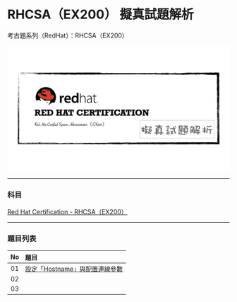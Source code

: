 # RHCSA（EX200） 擬真試題解析
考古題系列（RedHat）：RHCSA（EX200）

![](https://github.com/rickbsr/Certification-RedHat-RHCSA/blob/main/pics/redhat-rhcsa.png?raw=true)

---

### 科目

[Red Hat Certification - RHCSA（EX200）](https://www.redhat.com/en/services/certification/rhcsa)

---

### 題目列表

| No   | 題目                           |
| :--: | :----------------------------- |
| 01   | [設定「Hostname」與配置連線參數]() |
| 02   |                                |
| 03   |                                |

